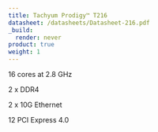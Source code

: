```yaml
---
title: Tachyum Prodigy™ T216
datasheet: /datasheets/Datasheet-216.pdf
_build:
  render: never
product: true
weight: 1
---
```

16 cores at 2.8 GHz

2 x DDR4

2 x 10G Ethernet

12 PCI Express 4.0